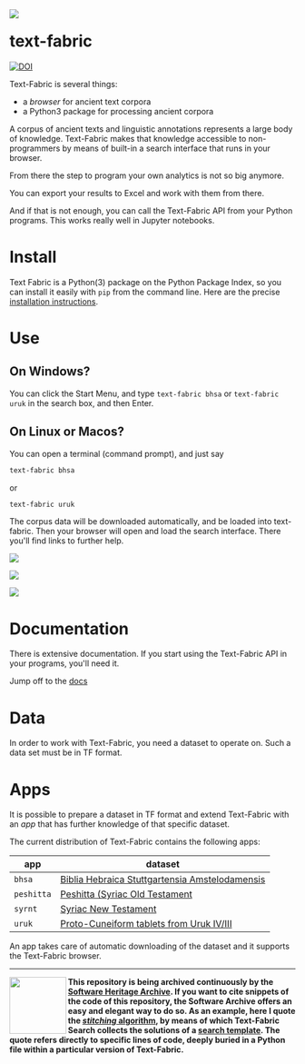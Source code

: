 <img src="/docs/images/tf-small.png" align="left"/>

# text-fabric

[![DOI](https://zenodo.org/badge/DOI/10.5281/zenodo.1008899.svg)](https://doi.org/10.5281/zenodo.592193)

Text-Fabric is several things:

* a *browser* for ancient text corpora
* a Python3 package for processing ancient corpora

A corpus of ancient texts and linguistic annotations represents a large body of knowledge.
Text-Fabric makes that knowledge accessible to non-programmers by means of 
built-in a search interface that runs in your browser.

From there the step to program your own analytics is not so big anymore.

You can export your results to Excel and work with them from there.

And if that is not enough,
you can call the Text-Fabric API from your Python programs.
This works really well in Jupyter notebooks.
 
# Install

Text Fabric is a Python(3) package on the Python Package Index, so you can install it easily with `pip` from
the command line. Here are the precise
[installation instructions](https://annotation.github.io/text-fabric/).

# Use

## On Windows?

You can click the Start Menu, and type `text-fabric bhsa` or `text-fabric uruk`
in the search box, and then Enter.

## On Linux or Macos?
You can open a terminal (command prompt), and just say

```sh
text-fabric bhsa
```

or 

```sh
text-fabric uruk
```

The corpus data will be downloaded automatically,
and be loaded into text-fabric.
Then your browser will open and load the search interface.
There you'll find links to further help.

<p>
<img src="/docs/images/uruk-app.png"/>
</p>

<p>
<img src="/docs/images/bhsa-app.png"/>
</p>

<p>
<img src="/docs/images/quran-app.png"/>
</p>

# Documentation

There is extensive documentation.
If you start using the Text-Fabric API in your programs, you'll need it.

Jump off to the [docs](https://annotation.github.io/text-fabric/)

# Data

In order to work with Text-Fabric, you need a dataset to operate on.
Such a data set must be in TF format.

# Apps

It is possible to prepare a dataset in TF format and extend Text-Fabric with an *app*
that has further knowledge of that specific dataset.

The current distribution of Text-Fabric contains the following apps:

app | dataset
--- | ---
`bhsa` | [Biblia Hebraica Stuttgartensia Amstelodamensis](https://github.com/etcbc/bhsa)
`peshitta` | [Peshitta (Syriac Old Testament](https://github.com/etcbc/peshitta)
`syrnt` | [Syriac New Testament](https://github.com/etcbc/syrnt)
`uruk` | [Proto-Cuneiform tablets from Uruk IV/III](https://github.com/nino-cunei/uruk)

An app takes care of automatic downloading of the dataset and it supports the Text-Fabric browser.

---

<a target="_blank" href="https://archive.softwareheritage.org/browse/origin/https://github.com/annotation/text-fabric/directory/"><img src="/docs/images/swh-logo-archive.png" width="100" align="left"/></a>

**This repository is being archived continuously by the 
[Software Heritage Archive](https://archive.softwareheritage.org).
If you want to cite snippets of the code of this repository, the Software Archive
offers an easy and elegant way to do so.
As an example, here I quote the 
[*stitching* algorithm](https://archive.softwareheritage.org/swh:1:cnt:6169c074089ddc8a0e048cb67e1fec57857ef54d;lines=3224-3270/),
by means of which Text-Fabric Search collects the solutions of a
[search template](https://annotation.github.io/text-fabric/Use/Search/).
The quote refers directly to specific lines of code, deeply buried in
a Python file within a particular version of Text-Fabric.**
